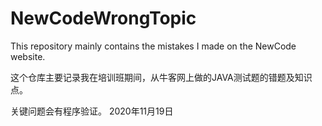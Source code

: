 # NewCodeWrongTopic
This repository  mainly contains the mistakes I made on the NewCode website.

这个仓库主要记录我在培训班期间，从牛客网上做的JAVA测试题的错题及知识点。

关键问题会有程序验证。
2020年11月19日
